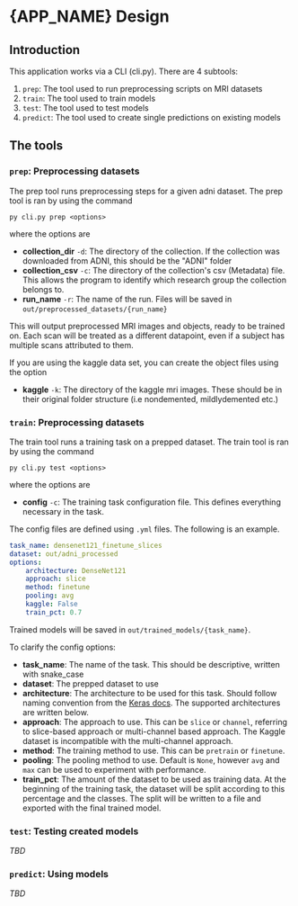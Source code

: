# {APP_NAME} Design

## Introduction

This application works via a CLI (cli.py). There are 4 subtools:

1. `prep`: The tool used to run preprocessing scripts on MRI datasets
2. `train`: The tool used to train models
3. `test`: The tool used to test models
4. `predict`: The tool used to create single predictions on existing models

## The tools

### `prep`: Preprocessing datasets

The prep tool runs preprocessing steps for a given adni dataset. The prep tool is ran by using the command

    py cli.py prep <options>

where the options are

- **collection_dir** `-d`: The directory of the collection. If the collection was downloaded from ADNI, this should be the "ADNI" folder
- **collection_csv** `-c`: The directory of the collection's csv (Metadata) file. This allows the program to identify which research group the collection belongs to.
- **run_name** `-r`: The name of the run. Files will be saved in `out/preprocessed_datasets/{run_name}`

This will output preprocessed MRI images and objects, ready to be trained on. Each scan will be treated as a different datapoint, even if a subject has multiple scans attributed to them.

If you are using the kaggle data set, you can create the object files using the option

- **kaggle** `-k`: The directory of the kaggle mri images. These should be in their original folder structure (i.e nondemented, mildlydemented etc.)
  

### `train`: Preprocessing datasets

The train tool runs a training task on a prepped dataset. The train tool is ran by using the command

    py cli.py test <options>

where the options are

- **config** `-c`: The training task configuration file. This defines everything necessary in the task.

The config files are defined using `.yml` files. The following is an example.

```yaml
task_name: densenet121_finetune_slices
dataset: out/adni_processed
options:
    architecture: DenseNet121
    approach: slice
    method: finetune
    pooling: avg
    kaggle: False
    train_pct: 0.7  
```

Trained models will be saved in `out/trained_models/{task_name}`.

To clarify the config options:

- **task_name**: The name of the task. This should be descriptive, written with snake_case
- **dataset**: The prepped dataset to use
- **architecture**: The architecture to be used for this task. Should follow naming convention from the [Keras docs](https://keras.io/api/applications). The supported architectures are written below.
- **approach**: The approach to use. This can be `slice` or `channel`, referring to slice-based approach or multi-channel based approach. The Kaggle dataset is incompatible with the multi-channel approach.
- **method**: The training method to use. This can be `pretrain` or `finetune`.
- **pooling**: The pooling method to use. Default is `None`, however `avg` and `max` can be used to experiment with performance.
- **train_pct**: The amount of the dataset to be used as training data. At the beginning of the training task, the dataset will be split according to this percentage and the classes. The split will be written to a file and exported with the final trained model.
  
### `test`: Testing created models

*TBD*

### `predict`: Using models

*TBD*

